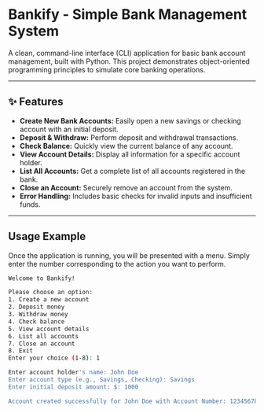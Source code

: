 # Bankify - Simple Bank Management System

A clean, command-line interface (CLI) application for basic bank account management, built with Python. This project demonstrates object-oriented programming principles to simulate core banking operations.

---

## ✨ Features

* **Create New Bank Accounts:** Easily open a new savings or checking account with an initial deposit.
* **Deposit & Withdraw:** Perform deposit and withdrawal transactions.
* **Check Balance:** Quickly view the current balance of any account.
* **View Account Details:** Display all information for a specific account holder.
* **List All Accounts:** Get a complete list of all accounts registered in the bank.
* **Close an Account:** Securely remove an account from the system.
* **Error Handling:** Includes basic checks for invalid inputs and insufficient funds.

---

## Usage Example

Once the application is running, you will be presented with a menu. Simply enter the number corresponding to the action you want to perform.

```bash
Welcome to Bankify!

Please choose an option:
1. Create a new account
2. Deposit money
3. Withdraw money
4. Check balance
5. View account details
6. List all accounts
7. Close an account
8. Exit
Enter your choice (1-8): 1

Enter account holder's name: John Doe
Enter account type (e.g., Savings, Checking): Savings
Enter initial deposit amount: $: 1000

Account created successfully for John Doe with Account Number: 1234567890
